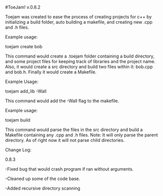 #ToeJam! v.0.8.2

Toejam was created to ease the process of creating projects for c++ by initializing a build folder, auto building a makefile, and creating new .cpp and .h files.

Example usage:

toejam create bob

This command would create a .toejam folder containing a build directory, and some project files for keeping track of libraries and the project name.  Also, it would create a src directory and build two files within it: bob.cpp and bob.h.  Finally it would create a Makefile.

Example Usage:

toejam add_lib -Wall

This command would add the -Wall flag to the makefile.

Example usage:

toejam build

This command would parse the files in the src directory and build a Makefile containing any .cpp and .h files.
Note: It will only parse the parent directory. As of right now it will not parse child directories.

Change Log:

0.8.3

-Fixed bug that would crash program if ran without arguments.

-Cleaned up some of the code base.

-Added recursive directory scanning
